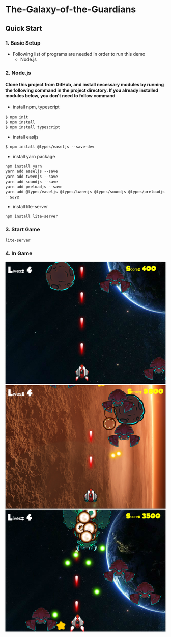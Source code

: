 
# The-Galaxy-of-the-Guardians


## Quick Start
### 1. Basic Setup
* Following list of programs are needed in order to run this demo
    * Node.js

### 2. Node.js
#### Clone this project from GitHub, and install necessary modules by running the following command in the project directory. If you already installed modules below, you don't need to follow command

* install npm, typescript

```
$ npm init
$ npm install
$ npm install typescript 
```
* install easljs
```
$ npm install @types/easeljs --save-dev

```
* install yarn package
```
npm install yarn 
yarn add easeljs --save
yarn add tweenjs --save
yarn add soundjs --save
yarn add preloadjs --save
yarn add @types/easeljs @types/tweenjs @types/soundjs @types/preloadjs --save
```
* install lite-server
```
npm install lite-server 
```

### 3. Start Game
```
lite-server
```
### 4. In Game
![alt text](Assets/ingameimage/pro2-1.png)
![alt text](Assets/ingameimage/pro2-2.png)
![alt text](Assets/ingameimage/pro2-3.png)
